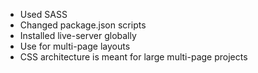 * Used SASS
* Changed package.json scripts
* Installed live-server globally
* Use for multi-page layouts
* CSS architecture is meant for large multi-page projects